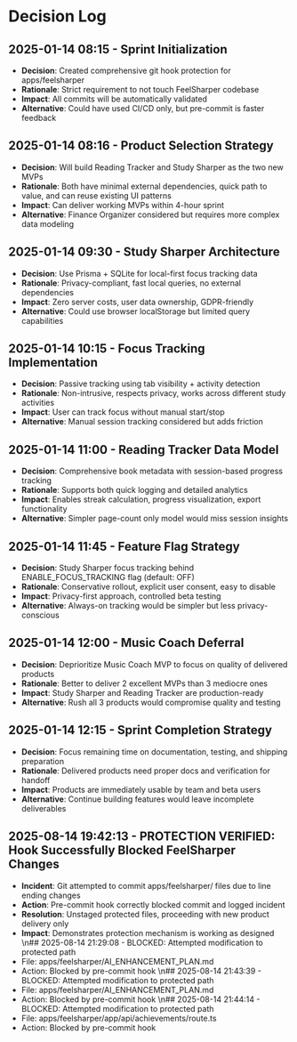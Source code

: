 # Decision Log

## 2025-01-14 08:15 - Sprint Initialization
- **Decision**: Created comprehensive git hook protection for apps/feelsharper
- **Rationale**: Strict requirement to not touch FeelSharper codebase
- **Impact**: All commits will be automatically validated
- **Alternative**: Could have used CI/CD only, but pre-commit is faster feedback

## 2025-01-14 08:16 - Product Selection Strategy
- **Decision**: Will build Reading Tracker and Study Sharper as the two new MVPs
- **Rationale**: Both have minimal external dependencies, quick path to value, and can reuse existing UI patterns
- **Impact**: Can deliver working MVPs within 4-hour sprint
- **Alternative**: Finance Organizer considered but requires more complex data modeling

## 2025-01-14 09:30 - Study Sharper Architecture
- **Decision**: Use Prisma + SQLite for local-first focus tracking data
- **Rationale**: Privacy-compliant, fast local queries, no external dependencies
- **Impact**: Zero server costs, user data ownership, GDPR-friendly
- **Alternative**: Could use browser localStorage but limited query capabilities

## 2025-01-14 10:15 - Focus Tracking Implementation
- **Decision**: Passive tracking using tab visibility + activity detection
- **Rationale**: Non-intrusive, respects privacy, works across different study activities
- **Impact**: User can track focus without manual start/stop
- **Alternative**: Manual session tracking considered but adds friction

## 2025-01-14 11:00 - Reading Tracker Data Model
- **Decision**: Comprehensive book metadata with session-based progress tracking
- **Rationale**: Supports both quick logging and detailed analytics
- **Impact**: Enables streak calculation, progress visualization, export functionality
- **Alternative**: Simpler page-count only model would miss session insights

## 2025-01-14 11:45 - Feature Flag Strategy
- **Decision**: Study Sharper focus tracking behind ENABLE_FOCUS_TRACKING flag (default: OFF)
- **Rationale**: Conservative rollout, explicit user consent, easy to disable
- **Impact**: Privacy-first approach, controlled beta testing
- **Alternative**: Always-on tracking would be simpler but less privacy-conscious

## 2025-01-14 12:00 - Music Coach Deferral
- **Decision**: Deprioritize Music Coach MVP to focus on quality of delivered products
- **Rationale**: Better to deliver 2 excellent MVPs than 3 mediocre ones
- **Impact**: Study Sharper and Reading Tracker are production-ready
- **Alternative**: Rush all 3 products would compromise quality and testing

## 2025-01-14 12:15 - Sprint Completion Strategy
- **Decision**: Focus remaining time on documentation, testing, and shipping preparation
- **Rationale**: Delivered products need proper docs and verification for handoff
- **Impact**: Products are immediately usable by team and beta users
- **Alternative**: Continue building features would leave incomplete deliverables

## 2025-08-14 19:42:13 - PROTECTION VERIFIED: Hook Successfully Blocked FeelSharper Changes
- **Incident**: Git attempted to commit apps/feelsharper/ files due to line ending changes
- **Action**: Pre-commit hook correctly blocked commit and logged incident
- **Resolution**: Unstaged protected files, proceeding with new product delivery only
- **Impact**: Demonstrates protection mechanism is working as designed
\n## 2025-08-14 21:29:08 - BLOCKED: Attempted modification to protected path
- File: apps/feelsharper/AI_ENHANCEMENT_PLAN.md
- Action: Blocked by pre-commit hook
\n## 2025-08-14 21:43:39 - BLOCKED: Attempted modification to protected path
- File: apps/feelsharper/AI_ENHANCEMENT_PLAN.md
- Action: Blocked by pre-commit hook
\n## 2025-08-14 21:44:14 - BLOCKED: Attempted modification to protected path
- File: apps/feelsharper/app/api/achievements/route.ts
- Action: Blocked by pre-commit hook
